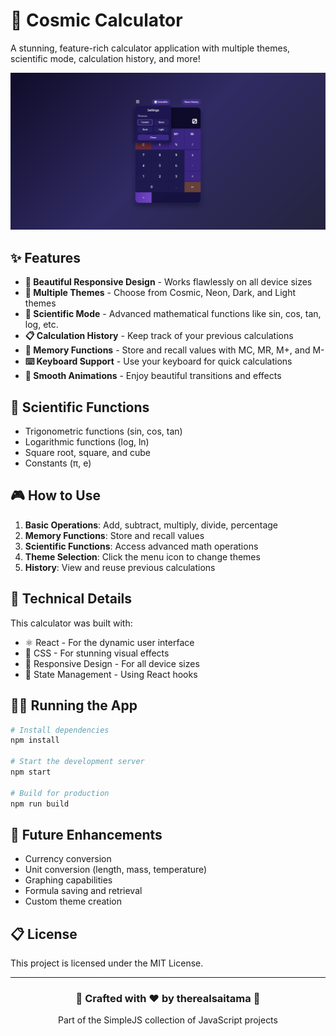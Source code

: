 # 🌌 Cosmic Calculator

A stunning, feature-rich calculator application with multiple themes, scientific mode, calculation history, and more!

![Cosmic Calculator Screenshot](screenshot.png)

## ✨ Features

- **📱 Beautiful Responsive Design** - Works flawlessly on all device sizes
- **🎨 Multiple Themes** - Choose from Cosmic, Neon, Dark, and Light themes
- **🧮 Scientific Mode** - Advanced mathematical functions like sin, cos, tan, log, etc.
- **📋 Calculation History** - Keep track of your previous calculations
- **💾 Memory Functions** - Store and recall values with MC, MR, M+, and M-
- **⌨️ Keyboard Support** - Use your keyboard for quick calculations
- **🔄 Smooth Animations** - Enjoy beautiful transitions and effects

## 🚀 Scientific Functions

- Trigonometric functions (sin, cos, tan)
- Logarithmic functions (log, ln)
- Square root, square, and cube
- Constants (π, e)

## 🎮 How to Use

1. **Basic Operations**: Add, subtract, multiply, divide, percentage
2. **Memory Functions**: Store and recall values
3. **Scientific Functions**: Access advanced math operations
4. **Theme Selection**: Click the menu icon to change themes
5. **History**: View and reuse previous calculations

## 🔧 Technical Details

This calculator was built with:

- ⚛️ React - For the dynamic user interface
- 🎨 CSS - For stunning visual effects
- 📱 Responsive Design - For all device sizes
- 🧩 State Management - Using React hooks

## 🏃‍♂️ Running the App

```bash
# Install dependencies
npm install

# Start the development server
npm start

# Build for production
npm run build
```

## 🎯 Future Enhancements

- Currency conversion
- Unit conversion (length, mass, temperature)
- Graphing capabilities
- Formula saving and retrieval
- Custom theme creation

## 📋 License

This project is licensed under the MIT License.

---

<div align="center">
  <h3>🌟 Crafted with ❤️ by therealsaitama 🌟</h3>
  <p>Part of the SimpleJS collection of JavaScript projects</p>
</div>
